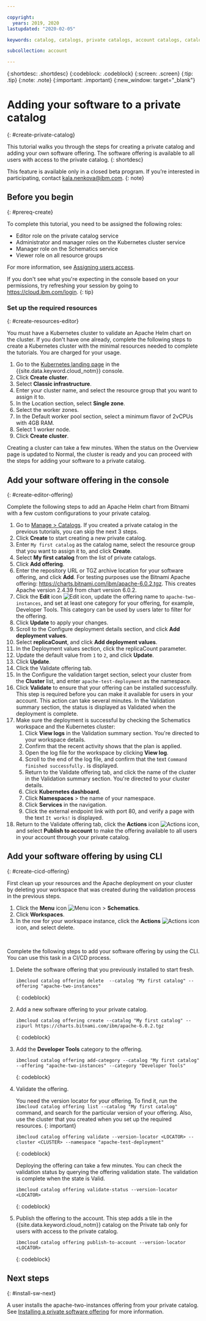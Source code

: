 ```yaml
---

copyright:
  years: 2019, 2020
lastupdated: "2020-02-05"

keywords: catalog, catalogs, private catalogs, account catalogs, catalog visibility, offering visibility, import software

subcollection: account

---
```


{:shortdesc: .shortdesc}
{:codeblock: .codeblock}
{:screen: .screen}
{:tip: .tip}
{:note: .note}
{:important: .important}
{:new_window: target="_blank"}

# Adding your software to a private catalog
{: #create-private-catalog}

This tutorial walks you through the steps for creating a private catalog and adding your own software offering. The software offering is available to all users with access to the private catalog.
{: shortdesc} 

This feature is available only in a closed beta program. If you’re interested in participating, contact kala.nenkova@ibm.com.
{: note}

## Before you begin
{: #prereq-create}

To complete this tutorial, you need to be assigned the following roles:

* Editor role on the private catalog service
* Administrator and manager roles on the Kubernetes cluster service
* Manager role on the Schematics service
* Viewer role on all resource groups

For more information, see [Assigning users access](/docs/account?topic=account-catalog-access).

If you don't see what you're expecting in the console based on your permissions, try refreshing your session by going to https://cloud.ibm.com/login.
{: tip}

### Set up the required resources 
{: #create-resources-editor}

You must have a Kubernetes cluster to validate an Apache Helm chart on the cluster. If you don't have one already, complete the following steps to create a Kubernetes cluster with the minimal resources needed to complete the tutorials. You are charged for your usage. 

1. Go to the [Kubernetes landing page](https://cloud.ibm.com/kubernetes/landing) in the {{site.data.keyword.cloud_notm}} console.
1. Click **Create cluster**.
1. Select **Classic infrastructure**.
1. Enter your cluster name, and select the resource group that you want to assign it to.
1. In the Location section, select **Single zone**.
1. Select the worker zones.
1. In the Default worker pool section, select a minimum flavor of 2vCPUs with 4GB RAM.
1. Select 1 worker node.
1. Click **Create cluster**.  

Creating a cluster can take a few minutes. When the status on the Overview page is updated to Normal, the cluster is ready and you can proceed with the steps for adding your software to a private catalog.

## Add your software offering in the console
{: #create-editor-offering}

Complete the following steps to add an Apache Helm chart from Bitnami with a few custom configurations to your private catalog. 

1. Go to [Manage > Catalogs](https://cloud.ibm.com/content-mgmt/catalogs). If you created a private catalog in the previous tutorials, you can skip the next 3 steps.
1. Click **Create** to start creating a new private catalog.
1. Enter `My first catalog` as the catalog name, select the resource group that you want to assign it to, and click **Create**.
1. Select **My first catalog** from the list of private catalogs.
1. Click **Add offering**.  
1. Enter the repository URL or TGZ archive location for your software offering, and click **Add**. For testing purposes use the Bitnami Apache offering: https://charts.bitnami.com/ibm/apache-6.0.2.tgz. This creates Apache version 2.4.39 from chart version 6.0.2.
1. Click the **Edit** icon ![Edit icon](../icons/edit-tagging.svg), update the offering name to `apache-two-instances`, and set at least one category for your offering, for example, Developer Tools. This category can be used by users later to filter for the offering.
2. Click **Update** to apply your changes. 
1. Scroll to the Configure deployment details section, and click **Add deployment values**.
1. Select **replicaCount**, and click **Add deployment values**.
1. In the Deployment values section, click the replicaCount parameter.
1. Update the default value from `1` to `2`, and click **Update**.
1. Click **Update**.
1. Click the Validate offering tab.
1. In the Configure the validation target section, select your cluster from the **Cluster** list, and enter `apache-test-deployment` as the namespace.
1. Click **Validate** to ensure that your offering can be installed successfully. This step is required before you can make it available for users in your account. This action can take several minutes. In the Validation summary section, the status is displayed as Validated when the deployment is complete. 
2. Make sure the deployment is successful by checking the Schematics workspace and the Kubernetes cluster:
    1. Click **View logs** in the Validation summary section. You're directed to your workspace details.
    2. Confirm that the recent activity shows that the plan is applied.
    3. Open the log file for the workspace by clicking **View log**.
    4. Scroll to the end of the log file, and confirm that the text `Command finished successfully.` is displayed.
    5. Return to the Validate offering tab, and click the name of the cluster in the Validation summary section. You're directed to your cluster details.
    1. Click **Kubernetes dashboard**. 
    1. Click **Namespaces** > the name of your namespace. 
    1. Click **Services** in the navigation. 
    1. Click the external endpoint link with port 80, and verify a page with the text `It works!` is displayed. 
1. Return to the Validate offering tab, click the **Actions** icon ![Actions icon](../icons/actions-icon-vertical.svg), and select **Publish to account** to make the offering available to all users in your account through your private catalog.

## Add your software offering by using CLI
{: #create-cicd-offering}

First clean up your resources and the Apache deployment on your cluster by deleting your workspace that was created during the validation process in the previous steps.

1. Click the **Menu** icon ![Menu icon](../icons/icon_hamburger.svg) > **Schematics**.
2. Click **Workspaces**.
3. In the row for your workspace instance, click the **Actions** ![Actions icon](../icons/actions-icon-vertical.svg) icon, and select delete.
<br>

Complete the following steps to add your software offering by using the CLI. You can use this task in a CI/CD process.

1. Delete the software offering that you previously installed to start fresh.
    ```
    ibmcloud catalog offering delete  --catalog "My first catalog" --offering "apache-two-instances"
    ```
    {: codeblock}
    
1. Add a new software offering to your private catalog.  
    ```
    ibmcloud catalog offering create --catalog "My first catalog" --zipurl https://charts.bitnami.com/ibm/apache-6.0.2.tgz
    ```
    {: codeblock}
    
1. Add the **Developer Tools** category to the offering.  
    ```
    ibmcloud catalog offering add-category --catalog "My first catalog" --offering "apache-two-instances" --category "Developer Tools"
    ```
    {: codeblock}
    
1. Validate the offering.  
    
    You need the version locator for your offering. To find it, run the `ibmcloud catalog offering list --catalog "My first catalog"` command, and search for the particular version of your offering. Also, use the cluster that you created when you set up the required resources. 
    {: important}
    
    ```
    ibmcloud catalog offering validate --version-locator <LOCATOR> --cluster <CLUSTER> --namespace "apache-test-deployment"
    ```
    {: codeblock}
    
    Deploying the offering can take a few minutes. You can check the validation status by querying the offering validation state. The validation is complete when the state is Valid. 
    ```
    ibmcloud catalog offering validate-status --version-locator <LOCATOR>
    ```
    {: codeblock}
    
1. Publish the offering to the account. This step adds a tile in the {{site.data.keyword.cloud_notm}} catalog on the Private tab only for users with access to the private catalog.
    ```
    ibmcloud catalog offering publish-to-account --version-locator <LOCATOR>
    ```
    {: codeblock}
    
## Next steps
{: #install-sw-next}

A user installs the apache-two-instances offering from your private catalog. See [Installing a private software offering](/docs/account?topic=account-install-sw) for more information.

